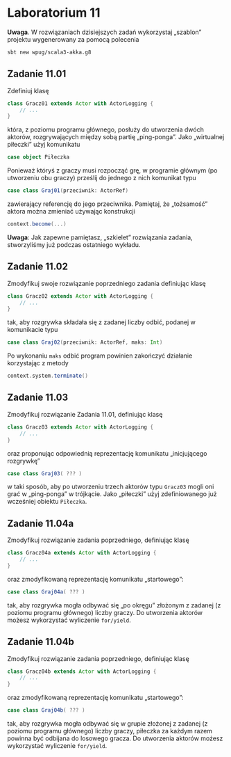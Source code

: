 # Laboratorium 11

__Uwaga__. W rozwiązaniach dzisiejszych zadań wykorzystaj „szablon” projektu wygenerowany za pomocą polecenia

```sh
sbt new wpug/scala3-akka.g8
```

## Zadanie 11.01

Zdefiniuj klasę

```scala
class Gracz01 extends Actor with ActorLogging {
    // ...
}
```

która, z poziomu programu głównego, posłuży do utworzenia dwóch aktorów, rozgrywających między sobą partię „ping-ponga”. Jako „wirtualnej piłeczki” użyj komunikatu

```scala
case object Piłeczka
```

Ponieważ któryś z graczy musi rozpocząć grę, w programie głównym (po utworzeniu obu graczy) prześlij do jednego z nich komunikat typu

```scala
case class Graj01(przeciwnik: ActorRef)
```

zawierający referencję do jego przeciwnika. Pamiętaj, że „tożsamość” aktora można zmieniać używając konstrukcji

```scala
context.become(...)
```

__Uwaga__: Jak zapewne pamiętasz, „szkielet” rozwiązania zadania, stworzyliśmy już podczas ostatniego wykładu.

## Zadanie 11.02

Zmodyfikuj swoje rozwiązanie poprzedniego zadania definiując klasę

```scala
class Gracz02 extends Actor with ActorLogging {
    // ...
}
```

tak, aby rozgrywka składała się z zadanej liczby odbić, podanej w komunikacie typu

```scala
case class Graj02(przeciwnik: ActorRef, maks: Int)
```

Po wykonaniu `maks` odbić program powinien zakończyć działanie korzystając z metody

```scala
context.system.terminate()
```

## Zadanie 11.03

Zmodyfikuj rozwiązanie Zadania 11.01, definiując klasę

```scala
class Gracz03 extends Actor with ActorLogging {
    // ...
}
```

oraz proponując odpowiednią reprezentację komunikatu „inicjującego rozgrywkę”

```scala
case class Graj03( ??? )
```

w taki sposób, aby po utworzeniu trzech aktorów typu `Gracz03` mogli oni grać w „ping-ponga” w trójkącie. Jako „piłeczki” użyj zdefiniowanego już wcześniej obiektu `Piłeczka`.

## Zadanie 11.04a

Zmodyfikuj rozwiązanie zadania poprzedniego, definiując klasę

```scala
class Gracz04a extends Actor with ActorLogging {
    // ...
}
```

oraz zmodyfikowaną reprezentację komunikatu „startowego”:

```scala
case class Graj04a( ??? )
```

tak, aby rozgrywka mogła odbywać się „po okręgu” złożonym z zadanej (z poziomu programu głównego) liczby graczy. Do utworzenia aktorów możesz wykorzystać wyliczenie `for/yield`.

## Zadanie 11.04b

Zmodyfikuj rozwiązanie zadania poprzedniego, definiując klasę

```scala
class Gracz04b extends Actor with ActorLogging {
    // ...
}
```

oraz zmodyfikowaną reprezentację komunikatu „startowego”:

```scala
case class Graj04b( ??? )
```

tak, aby rozgrywka mogła odbywać się w grupie złożonej z zadanej (z poziomu programu głównego) liczby graczy, piłeczka za każdym razem powinna być odbijana do losowego gracza. Do utworzenia aktorów możesz wykorzystać wyliczenie `for/yield`.

